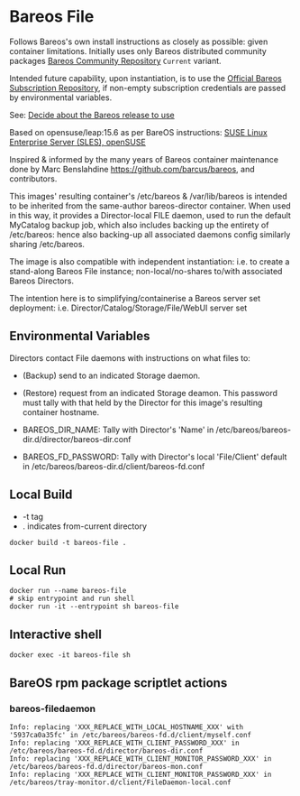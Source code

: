 # Bareos File

Follows Bareos's own install instructions as closely as possible: given container limitations.
Initially uses only Bareos distributed community packages [Bareos Community Repository](https://download.bareos.org/current) `Current` variant.

Intended future capability, upon instantiation, is to use the [Official Bareos Subscription Repository](https://download.bareos.com/bareos/release/),
if non-empty subscription credentials are passed by environmental variables.

See: [Decide about the Bareos release to use](https://docs.bareos.org/IntroductionAndTutorial/InstallingBareos.html#decide-about-the-bareos-release-to-use)

Based on opensuse/leap:15.6 as per BareOS instructions:
[SUSE Linux Enterprise Server (SLES), openSUSE](https://docs.bareos.org/IntroductionAndTutorial/InstallingBareos.html#install-on-suse-based-linux-distributions)

Inspired & informed by the many years of Bareos container maintenance done by Marc Benslahdine https://github.com/barcus/bareos, and contributors.

This images' resulting container's /etc/bareos & /var/lib/bareos is intended to be inherited from the same-author bareos-director container.
When used in this way, it provides a Director-local FILE daemon, used to run the default MyCatalog backup job,
which also includes backing up the entirety of /etc/bareos: hence also backing-up all associated daemons config similarly sharing /etc/bareos.

The image is also compatible with independent instantiation: i.e. to create a stand-along Bareos File instance;
non-local/no-shares to/with associated Bareos Directors.

The intention here is to simplifying/containerise a Bareos server set deployment:
i.e. Director/Catalog/Storage/File/WebUI server set

## Environmental Variables

Directors contact File daemons with instructions on what files to:
- (Backup) send to an indicated Storage daemon.
- (Restore) request from an indicated Storage deamon.
This password must tally with that held by the Director for this image's resulting container hostname.

- BAREOS_DIR_NAME: Tally with Director's 'Name' in /etc/bareos/bareos-dir.d/director/bareos-dir.conf
- BAREOS_FD_PASSWORD: Tally with Director's local 'File/Client' default in /etc/bareos/bareos-dir.d/client/bareos-fd.conf

## Local Build
- -t tag <name>
- . indicates from-current directory

```
docker build -t bareos-file .
```

## Local Run

```
docker run --name bareos-file
# skip entrypoint and run shell
docker run -it --entrypoint sh bareos-file
```

## Interactive shell

```
docker exec -it bareos-file sh
```

## BareOS rpm package scriptlet actions

### bareos-filedaemon
```shell
Info: replacing 'XXX_REPLACE_WITH_LOCAL_HOSTNAME_XXX' with '5937ca0a35fc' in /etc/bareos/bareos-fd.d/client/myself.conf
Info: replacing 'XXX_REPLACE_WITH_CLIENT_PASSWORD_XXX' in /etc/bareos/bareos-fd.d/director/bareos-dir.conf
Info: replacing 'XXX_REPLACE_WITH_CLIENT_MONITOR_PASSWORD_XXX' in /etc/bareos/bareos-fd.d/director/bareos-mon.conf
Info: replacing 'XXX_REPLACE_WITH_CLIENT_MONITOR_PASSWORD_XXX' in /etc/bareos/tray-monitor.d/client/FileDaemon-local.conf
```
